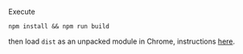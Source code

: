 Execute

```
npm install && npm run build
```

then load `dist` as an unpacked module in Chrome, instructions [here](https://developer.chrome.com/extensions/getstarted#unpacked).

